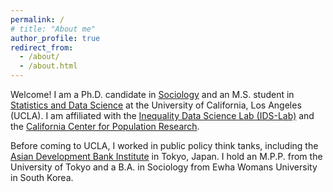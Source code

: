 ```yaml
---
permalink: /
# title: "About me"
author_profile: true
redirect_from: 
  - /about/
  - /about.html
---
```

Welcome! I am a Ph.D. candidate in [Sociology](https://soc.ucla.edu/) and an M.S. student in [Statistics and Data Science](https://statistics.ucla.edu/) at the University of California, Los Angeles (UCLA). I am affiliated with the [Inequality Data Science Lab (IDS-Lab)](https://www.inequalitydatasciencelab.org/) and the [California Center for Population Research](https://ccpr.ucla.edu/). 

Before coming to UCLA, I worked in public policy think tanks, including the [Asian Development Bank Institute](https://www.adb.org/adbi/main) in Tokyo, Japan. I hold an M.P.P. from the University of Tokyo and a B.A. in Sociology from Ewha Womans University in South Korea.

